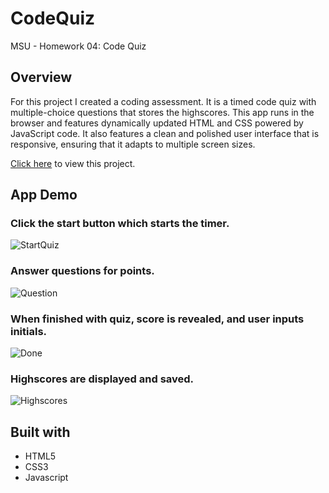 # CodeQuiz
MSU - Homework 04: Code Quiz

## Overview

For this project I created a coding assessment. It is a timed code quiz with multiple-choice questions that stores the highscores. This app runs in the browser and features dynamically updated HTML and CSS powered by JavaScript code. It also features a clean and polished user interface that is responsive, ensuring that it adapts to multiple screen sizes.

[Click here](https://stricklin927.github.io/CodeQuiz/) to view this project.


## App Demo
### Click the start button which starts the timer.
![StartQuiz](/assets/image/screenshot1.png)

### Answer questions for points.
![Question](/assets/image/screenshot2.png)

### When finished with quiz, score is revealed, and user inputs initials.
![Done](/assets/image/screenshot3.png)

### Highscores are displayed and saved.
![Highscores](/assets/image/screenshot3.png)


## Built with
* HTML5
* CSS3
* Javascript
